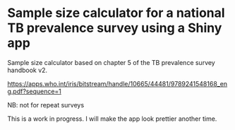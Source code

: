 # Sample size calculator for a national TB prevalence survey using a Shiny app

Sample size calculator based on chapter 5 of the TB prevalence survey handbook v2.

https://apps.who.int/iris/bitstream/handle/10665/44481/9789241548168_eng.pdf?sequence=1

NB: not for repeat surveys

This is a work in progress. I will make the app look prettier another time.
